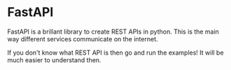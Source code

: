 # FastAPI

FastAPI is a brillant library to create REST APIs in python.
This is the main way different services communicate on the internet.

If you don't know what REST API is then go and run the examples!
It will be much easier to understand then.

